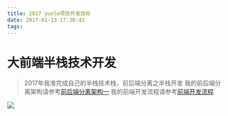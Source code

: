 ```yaml
---
title: 2017 yunle项目开发目标
date: 2017-01-13 17:30:43
tags:
---
```

# 大前端半栈技术开发
> 2017年我准完成自己的半栈技术栈，前后端分离之半栈开发
> 我的前后端分离架构请参考[前后端分离架构一](/2016/11/30/前后端分离架构一/)
> 我的前端开发流程请参考[前端开发流程](/2017/01/11/前端开发流程/)

![](/images/151BC80037EF896D625DE917E38F4A93.jpg)
